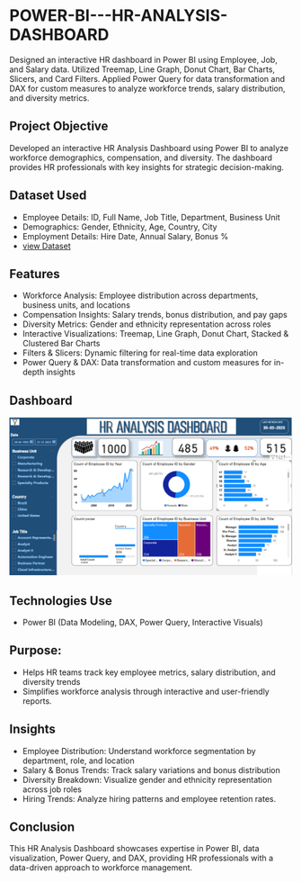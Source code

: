 # POWER-BI---HR-ANALYSIS-DASHBOARD
Designed an interactive HR dashboard in Power BI using Employee, Job, and Salary data. Utilized Treemap, Line Graph, Donut Chart, Bar Charts, Slicers, and Card Filters. Applied Power Query for data transformation and DAX for custom measures to analyze workforce trends, salary distribution, and diversity metrics.
## Project Objective
Developed an interactive HR Analysis Dashboard using Power BI to analyze workforce demographics, compensation, and diversity. The dashboard provides HR professionals with key insights for strategic decision-making. 

## Dataset Used
- Employee Details: ID, Full Name, Job Title, Department, Business Unit
- Demographics: Gender, Ethnicity, Age, Country, City
- Employment Details: Hire Date, Annual Salary, Bonus %
- <a href="[https://github.com/Akshaya-Akshu/Sales-Excel-Dashboard/blob/main/Sales%20Excel%20Dashboard.xlsx](https://github.com/Akshaya-Akshu/POWER-BI---HR-ANALYSIS-DASHBOARD/blob/9cfce19f4e62134c72777391a7756b36985e528f/report.PBIX.pbit)">view Dataset</a>

## Features
- Workforce Analysis: Employee distribution across departments, business units, and locations
- Compensation Insights: Salary trends, bonus distribution, and pay gaps
- Diversity Metrics: Gender and ethnicity representation across roles
- Interactive Visualizations: Treemap, Line Graph, Donut Chart, Stacked & Clustered Bar Charts
- Filters & Slicers: Dynamic filtering for real-time data exploration
- Power Query & DAX: Data transformation and custom measures for in-depth insights

## Dashboard 
![IMG of HR Analysis dashboard ](https://github.com/Akshaya-Akshu/POWER-BI---HR-ANALYSIS-DASHBOARD/blob/main/Dashboard.png.png)


## Technologies Use
- Power BI (Data Modeling, DAX, Power Query, Interactive Visuals)

## Purpose:
- Helps HR teams track key employee metrics, salary distribution, and diversity trends
- Simplifies workforce analysis through interactive and user-friendly reports.
  
## Insights
- Employee Distribution: Understand workforce segmentation by department, role, and location
- Salary & Bonus Trends: Track salary variations and bonus distribution
- Diversity Breakdown: Visualize gender and ethnicity representation across job roles
- Hiring Trends: Analyze hiring patterns and employee retention rates.

## Conclusion
This HR Analysis Dashboard showcases expertise in Power BI, data visualization, Power Query, and DAX, providing HR professionals with a data-driven approach to workforce management.
